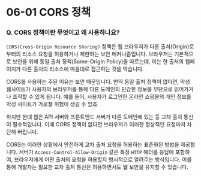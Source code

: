 # 06-01 CORS 정책

### Q. CORS 정책이란 무엇이고 왜 사용하나요?

`CORS(Cross-Origin Resource Sharing)` 정책은 웹 브라우저가 다른 출처(Origin)로부터의 리소스 요청을 허용하거나 제한하는 보안 메커니즘입니다. 브라우저는 기본적으로 보안을 위해 동일 출처 정책(Same-Origin Policy)을 따르는데, 이는 한 출처의 웹페이지가 다른 출처의 리소스에 마음대로 접근하는 것을 막습니다.

CORS를 사용하는 주된 이유는 보안 때문입니다. 만약 동일 출처 정책이 없다면, 악성 웹사이트가 사용자의 브라우저를 통해 다른 도메인의 민감한 정보를 무단으로 읽어가거나 조작할 수 있게 됩니다. 예를 들어, 사용자가 로그인한 온라인 쇼핑몰의 개인 정보를 악성 사이트가 가로챌 위험이 생길 수 있죠.

하지만 현대 웹은 API 서버와 프론트엔드 서버가 다른 도메인에 있는 등 교차 출처 통신이 필수적입니다. 이때 CORS 정책이 없다면 브라우저가 이러한 정상적인 요청마저 차단해 버립니다.

CORS는 이러한 상황에서 안전하게 교차 출처 요청을 허용하는 표준화된 방법을 제공합니다. 서버가 `Access-Control-Allow-Origin` 같은 특정 `HTTP` 헤더를 응답에 포함하여, 브라우저에게 어떤 출처의 요청을 허용할지 명시적으로 알려주는 방식입니다. 이를 통해 개발자는 필요한 교차 출처 통신은 허용하면서도 웹 보안을 유지할 수 있습니다.
